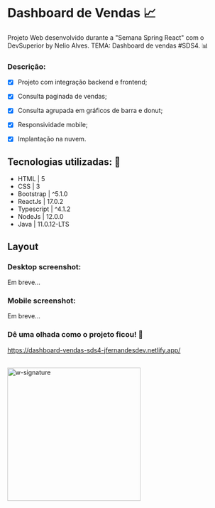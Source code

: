 # Dashboard de Vendas 📈
Projeto Web desenvolvido durante a "Semana Spring React" com o DevSuperior by Nelio Alves. TEMA: Dashboard de vendas #SDS4. 📊


### Descrição:

- [x] Projeto com integração backend e frontend;
- [x] Consulta paginada de vendas;
- [x] Consulta agrupada em gráficos de barra e donut;
- [x] Responsividade mobile;
- [x] Implantação na nuvem.


## Tecnologias utilizadas: 🚀

- HTML | 5
- CSS | 3
- Bootstrap | ^5.1.0
- ReactJs | 17.0.2
- Typescript | ^4.1.2
- NodeJs | 12.0.0
- Java | 11.0.12-LTS

## Layout

### Desktop screenshot:

Em breve...

### Mobile screenshot:

Em breve...

### Dê uma olhada como o projeto ficou! 👀

https://dashboard-vendas-sds4-jfernandesdev.netlify.app/

<br>

<img src="https://i.ibb.co/n1SbQZw/w-signature.png" alt="w-signature" border="0" width='300px' />

